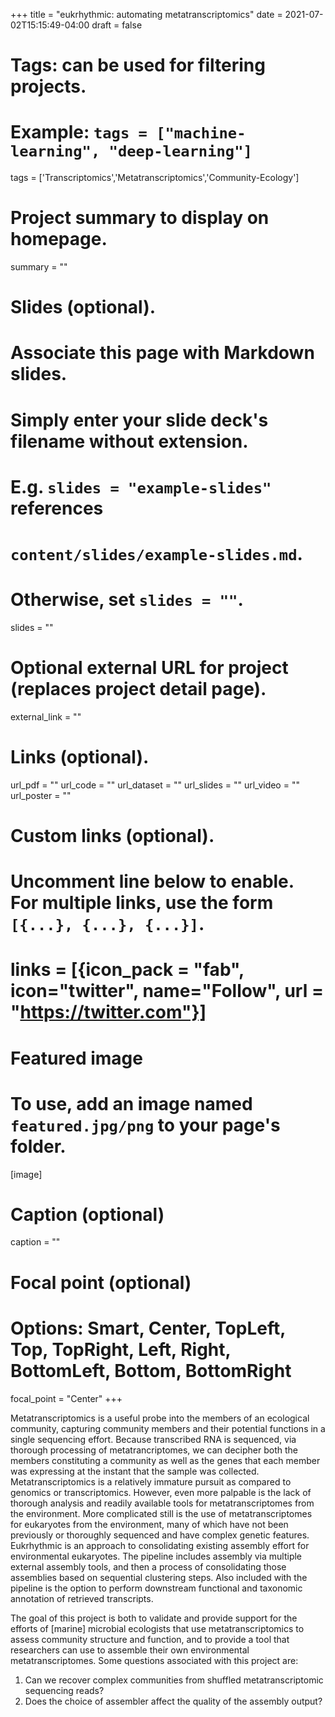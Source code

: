 +++
title = "eukrhythmic: automating metatranscriptomics"
date = 2021-07-02T15:15:49-04:00
draft = false

# Tags: can be used for filtering projects.
# Example: `tags = ["machine-learning", "deep-learning"]`
tags = ['Transcriptomics','Metatranscriptomics','Community-Ecology']

# Project summary to display on homepage.
summary = ""

# Slides (optional).
#   Associate this page with Markdown slides.
#   Simply enter your slide deck's filename without extension.
#   E.g. `slides = "example-slides"` references
#   `content/slides/example-slides.md`.
#   Otherwise, set `slides = ""`.
slides = ""

# Optional external URL for project (replaces project detail page).
external_link = ""

# Links (optional).
url_pdf = ""
url_code = ""
url_dataset = ""
url_slides = ""
url_video = ""
url_poster = ""

# Custom links (optional).
#   Uncomment line below to enable. For multiple links, use the form `[{...}, {...}, {...}]`.
# links = [{icon_pack = "fab", icon="twitter", name="Follow", url = "https://twitter.com"}]

# Featured image
# To use, add an image named `featured.jpg/png` to your page's folder.
[image]
  # Caption (optional)
  caption = ""

  # Focal point (optional)
  # Options: Smart, Center, TopLeft, Top, TopRight, Left, Right, BottomLeft, Bottom, BottomRight
  focal_point = "Center"
+++

Metatranscriptomics is a useful probe into the members of an ecological community, capturing community members and their potential functions in a single sequencing effort. Because transcribed RNA is sequenced, via thorough processing of metatrancriptomes, we can decipher both the members constituting a community as well as the genes that each member was expressing at the instant that the sample was collected. Metatranscriptomics is a relatively immature pursuit as compared to genomics or transcriptomics. However, even more palpable is the lack of thorough analysis and readily available tools for metatranscriptomes from the environment. More complicated still is the use of metatranscriptomes for eukaryotes from the environment, many of which have not been previously or thoroughly sequenced and have complex genetic features. Eukrhythmic is an approach to consolidating existing assembly effort for environmental eukaryotes. The pipeline includes assembly via multiple external assembly tools, and then a process of consolidating those assemblies based on sequential clustering steps. Also included with the pipeline is the option to perform downstream functional and taxonomic annotation of retrieved transcripts. 

The goal of this project is both to validate and provide support for the efforts of [marine] microbial ecologists that use metatranscriptomics to assess community structure and function, and to provide a tool that researchers can use to assemble their own environmental metatranscriptomes. Some questions associated with this project are:
1. Can we recover complex communities from shuffled metatranscriptomic sequencing reads? 
2. Does the choice of assembler affect the quality of the assembly output?
